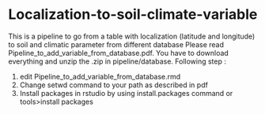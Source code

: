 # Localization-to-soil-climate-variable
This is a pipeline to go from a table with localization (latitude and longitude) to soil and climatic parameter from different database
Please read  Pipeline_to_add_variable_from_database.pdf.
You have to download everything and unzip the .zip in pipeline/database. 
Following step :
1) edit Pipeline_to_add_variable_from_database.rmd
2) Change setwd command to your path as described in pdf
3) Install packages in rstudio by using install.packages command or tools>install packages
